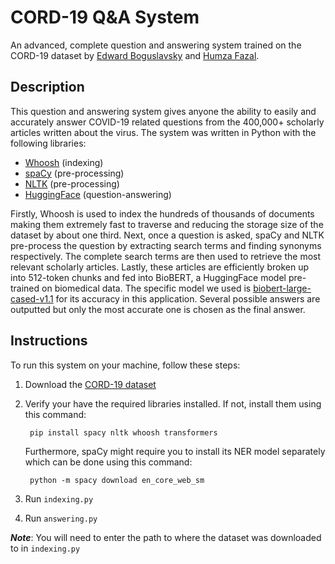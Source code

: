 # CORD-19 Q&A System

An advanced, complete question and answering system trained on the CORD-19 dataset by [Edward Boguslavsky](https://github.com/Edward-Boguslavsky) and [Humza Fazal](https://github.com/HFuz).

## Description

This question and answering system gives anyone the ability to easily and accurately answer COVID-19 related questions from the 400,000+ scholarly articles written about the virus. The system was written in Python with the following libraries:

 - [Whoosh](https://pypi.org/project/Whoosh/) (indexing)
 - [spaCy](https://spacy.io/) (pre-processing)
 - [NLTK](https://www.nltk.org/) (pre-processing)
 - [HuggingFace](https://huggingface.co/) (question-answering)

Firstly, Whoosh is used to index the hundreds of thousands of documents making them extremely fast to traverse and reducing the storage size of the dataset by about one third. Next, once a question is asked, spaCy and NLTK pre-process the question by extracting search terms and finding synonyms respectively. The complete search terms are then used to retrieve the most relevant scholarly articles. Lastly, these articles are efficiently broken up into 512-token chunks and fed into BioBERT, a HuggingFace model pre-trained on biomedical data. The specific model we used is [biobert-large-cased-v1.1](https://huggingface.co/dmis-lab/biobert-large-cased-v1.1) for its accuracy in this application. Several possible answers are outputted but only the most accurate one is chosen as the final answer.

## Instructions

To run this system on your machine, follow these steps:

1. Download the [CORD-19 dataset](https://www.kaggle.com/datasets/allen-institute-for-ai/CORD-19-research-challenge)
2. Verify your have the required libraries installed. If not, install them using this command: 

        pip install spacy nltk whoosh transformers

    Furthermore, spaCy might require you to install its NER model separately which can be done using this command: 

        python -m spacy download en_core_web_sm

3. Run `indexing.py`
4. Run `answering.py`

***Note***: You will need to enter the path to where the dataset was downloaded to in `indexing.py`